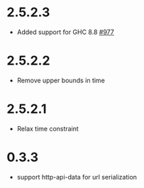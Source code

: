 # 2.5.2.3

* Added support for GHC 8.8 [#977](https://github.com/yesodweb/persistent/pull/977)

# 2.5.2.2

* Remove upper bounds in time

# 2.5.2.1

* Relax time constraint

# 0.3.3

* support http-api-data for url serialization
